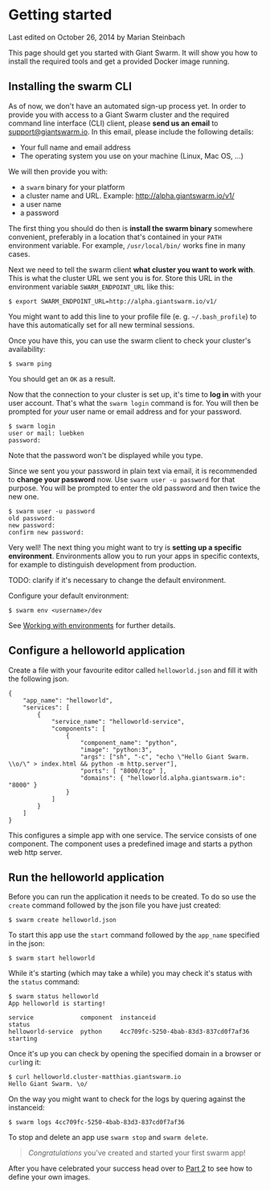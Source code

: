 # Getting started

<p class="lastmod">Last edited on October 26, 2014 by Marian Steinbach</p>

This page should get you started with Giant Swarm. It will show you how to install the required tools and get a provided Docker image running.

## Installing the swarm CLI

As of now, we don't have an automated sign-up process yet. In order to provide you with access to a Giant Swarm cluster and the required command line interface (CLI) client, please __send us an email__ to [support@giantswarm.io](mailto:support@giantswarm.io). In this email, please include the following details:

 * Your full name and email address
 * The operating system you use on your machine (Linux, Mac OS, ...)

We will then provide you with:

  * a `swarm` binary for your platform
  * a cluster name and URL. Example: http://alpha.giantswarm.io/v1/
  * a user name
  * a password

The first thing you should do then is __install the swarm binary__ somewhere convenient, preferably in a location that's contained in your `PATH` environment variable. For example, `/usr/local/bin/` works fine in many cases.

Next we need to tell the swarm client __what cluster you want to work with__. This is what the cluster URL we sent you is for. Store this URL in the environment variable `SWARM_ENDPOINT_URL` like this: 

    $ export SWARM_ENDPOINT_URL=http://alpha.giantswarm.io/v1/

<i class="fa fa-info-circle"></i> You might want to add this line to your profile file (e. g. `~/.bash_profile`) to have this automatically set for all new terminal sessions.

Once you have this, you can use the swarm client to check your cluster's availability:

    $ swarm ping

You should get an `OK` as a result.

Now that the connection to your cluster is set up, it's time to __log in__ with your user account. That's what the `swarm login` command is for. You will then be prompted for *your* user name or email address and for your password.

    $ swarm login
    user or mail: luebken
    password:

Note that the password won't be displayed while you type.

Since we sent you your password in plain text via email, it is recommended to __change your password__ now. Use `swarm user -u password` for that purpose. You will be prompted to enter the old password and then twice the new one.

    $ swarm user -u password
    old password:
    new password:
    confirm new password:

Very well! The next thing you might want to try is __setting up a specific environment__. Environments allow you to run your apps in specific contexts, for example to distinguish development from production.

TODO: clarify if it's necessary to change the default environment.

Configure your default environment:

    $ swarm env <username>/dev

See [Working with environments](reference/env/) for further details.

## Configure a helloworld application

Create a file with your favourite editor called `helloworld.json` and fill it with the following json.

    {
        "app_name": "helloworld",
        "services": [
            {
                "service_name": "helloworld-service",
                "components": [
                    {
                        "component_name": "python",
                        "image": "python:3",
                        "args": ["sh", "-c", "echo \"Hello Giant Swarm. \\o/\" > index.html && python -m http.server"],
                        "ports": [ "8000/tcp" ],
                        "domains": { "helloworld.alpha.giantswarm.io": "8000" }
                    }
                ]
            }
        ]
    }

This configures a simple app with one service. The service consists of one component. The component uses a predefined image and starts a python web http server.

## Run the helloworld application

Before you can run the application it needs to be created. To do so use the `create` command followed by the json file you have just created: 

    $ swarm create helloworld.json

To start this app use the `start` command followed by the `app_name` specified in the json:

    $ swarm start helloworld

While it's starting (which may take a while) you may check it's status with the `status` command:

    $ swarm status helloworld
    App helloworld is starting!

    service             component  instanceid                            status
    helloworld-service  python     4cc709fc-5250-4bab-83d3-837cd0f7af36  starting

Once it's up you can check by opening the specified domain in a browser or `curl`ing it:
    
    $ curl helloworld.cluster-matthias.giantswarm.io
    Hello Giant Swarm. \o/

On the way you might want to check for the logs by quering against the instanceid:

    $ swarm logs 4cc709fc-5250-4bab-83d3-837cd0f7af36

To stop and delete an app use `swarm stop` and `swarm delete`.

> *Congratulations* you've created and started your first swarm app!

After you have celebrated your success head over to [Part 2](gettingstarted2.md) to see how to define your own images.
